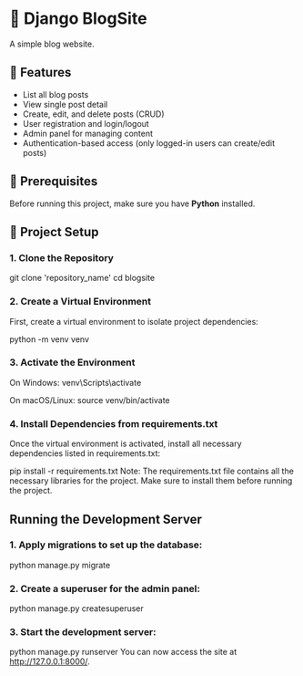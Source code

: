 # 📝 Django BlogSite

A simple blog website.


## 🚀 Features

- List all blog posts
- View single post detail
- Create, edit, and delete posts (CRUD)
- User registration and login/logout
- Admin panel for managing content
- Authentication-based access (only logged-in users can create/edit posts)


## 🔧 Prerequisites

Before running this project, make sure you have **Python** installed.


## 📂 Project Setup

### 1. Clone the Repository
git clone 'repository_name' 
cd blogsite

### 2. Create a Virtual Environment
First, create a virtual environment to isolate project dependencies:

python -m venv venv


### 3. Activate the Environment

On Windows:
venv\Scripts\activate

On macOS/Linux:
source venv/bin/activate

### 4. Install Dependencies from requirements.txt
Once the virtual environment is activated, install all necessary dependencies listed in requirements.txt:

pip install -r requirements.txt
Note: The requirements.txt file contains all the necessary libraries for the project. Make sure to install them before running the project.


## Running the Development Server

### 1. Apply migrations to set up the database:
python manage.py migrate

### 2. Create a superuser for the admin panel:
python manage.py createsuperuser

### 3. Start the development server:
python manage.py runserver
You can now access the site at http://127.0.0.1:8000/.
